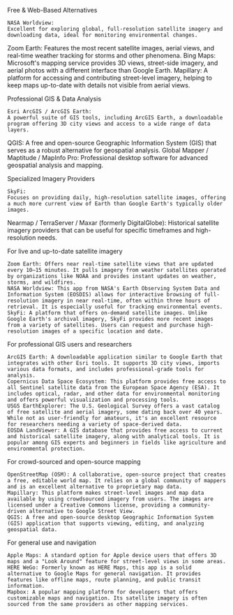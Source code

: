 Free & Web-Based Alternatives

    NASA Worldview:
    Excellent for exploring global, full-resolution satellite imagery and downloading data, ideal for monitoring environmental changes. 

Zoom Earth:
Features the most recent satellite images, aerial views, and real-time weather tracking for storms and other phenomena. 
Bing Maps:
Microsoft's mapping service provides 3D views, street-side imagery, and aerial photos with a different interface than Google Earth. 
Mapillary:
A platform for accessing and contributing street-level imagery, helping to keep maps up-to-date with details not visible from aerial views. 

Professional GIS & Data Analysis

    Esri ArcGIS / ArcGIS Earth:
    A powerful suite of GIS tools, including ArcGIS Earth, a downloadable program offering 3D city views and access to a wide range of data layers. 

QGIS:
A free and open-source Geographic Information System (GIS) that serves as a robust alternative for geospatial analysis. 
Global Mapper / Maptitude / MapInfo Pro:
Professional desktop software for advanced geospatial analysis and mapping. 

Specialized Imagery Providers

    SkyFi:
    Focuses on providing daily, high-resolution satellite images, offering a much more current view of Earth than Google Earth's typically older images. 

Nearmap / TerraServer / Maxar (formerly DigitalGlobe):
Historical satellite imagery providers that can be useful for specific timeframes and high-resolution needs.

For live and up-to-date satellite imagery

    Zoom Earth: Offers near real-time satellite views that are updated every 10–15 minutes. It pulls imagery from weather satellites operated by organizations like NOAA and provides instant updates on weather, storms, and wildfires.
    NASA Worldview: This app from NASA's Earth Observing System Data and Information System (EOSDIS) allows for interactive browsing of full-resolution imagery in near real-time, often within three hours of retrieval. It is especially useful for tracking environmental events.
    SkyFi: A platform that offers on-demand satellite images. Unlike Google Earth's archival imagery, SkyFi provides more recent images from a variety of satellites. Users can request and purchase high-resolution images of a specific location and date.
    
For professional GIS users and researchers

    ArcGIS Earth: A downloadable application similar to Google Earth that integrates with other Esri tools. It supports 3D city views, imports various data formats, and includes professional-grade tools for analysis.
    Copernicus Data Space Ecosystem: This platform provides free access to all Sentinel satellite data from the European Space Agency (ESA). It includes optical, radar, and other data for environmental monitoring and offers powerful visualization and processing tools.
    USGS EarthExplorer: The U.S. Geological Survey offers a vast catalog of free satellite and aerial imagery, some dating back over 40 years. While not as user-friendly for amateurs, it's an excellent resource for researchers needing a variety of space-derived data.
    EOSDA LandViewer: A GIS database that provides free access to current and historical satellite imagery, along with analytical tools. It is popular among GIS experts and beginners in fields like agriculture and environmental protection. 
    
For crowd-sourced and open-source mapping

    OpenStreetMap (OSM): A collaborative, open-source project that creates a free, editable world map. It relies on a global community of mappers and is an excellent alternative to proprietary map data.
    Mapillary: This platform makes street-level images and map data available by using crowdsourced imagery from users. The images are licensed under a Creative Commons license, providing a community-driven alternative to Google Street View.
    QGIS: A free and open-source desktop Geographic Information System (GIS) application that supports viewing, editing, and analyzing geospatial data.
    
For general use and navigation

    Apple Maps: A standard option for Apple device users that offers 3D maps and a "Look Around" feature for street-level views in some areas.
    HERE WeGo: Formerly known as HERE Maps, this app is a solid alternative to Google Maps for general navigation. It provides features like offline maps, route planning, and public transit information.
    Mapbox: A popular mapping platform for developers that offers customizable maps and navigation. Its satellite imagery is often sourced from the same providers as other mapping services.
